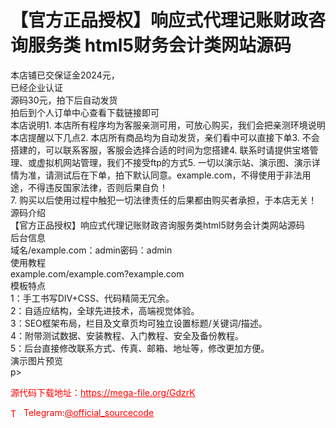 # 【官方正品授权】响应式代理记账财政咨询服务类  html5财务会计类网站源码

本店铺已交保证金2024元，<br>已经企业认证<br>源码30元，拍下后自动发货<br>拍后到个人订单中心查看下载链接即可<br>本店说明1. 本店所有程序均为客服亲测可用，可放心购买，我们会把亲测环境说明本店提醒以下几点2. 本店所有商品均为自动发货，亲们看中可以直接下单3. 不会搭建的，可以联系客服，客服会选择合适的时间为您搭建4. 联系时请提供宝塔管理、或虚拟机网站管理，我们不接受ftp的方式5. 一切以演示站、演示图、演示详情为准，请测试后在下单，拍下默认同意。example.com，不得使用于非法用途，不得违反国家法律，否则后果自负！<br>7. 购买以后使用过程中触犯一切法律责任的后果都由购买者承担，于本店无关！<br>源码介绍<br>【官方正品授权】响应式代理记账财政咨询服务类html5财务会计类网站源码<br>后台信息<br>域名/example.com：admin密码：admin<br>使用教程<br>example.com/example.com?example.com<br>模板特点<br>1：手工书写DIV+CSS、代码精简无冗余。<br>2：自适应结构，全球先进技术，高端视觉体验。<br>3：SEO框架布局，栏目及文章页均可独立设置标题/关键词/描述。<br>4：附带测试数据、安装教程、入门教程、安全及备份教程。<br>5：后台直接修改联系方式、传真、邮箱、地址等，修改更加方便。<br>演示图片预览<br>p&gt;<br>


<p style="color: red;">源代码下载地址：<a href="https://mega-file.org/GdzrK" style="color: red;">https://mega-file.org/GdzrK</a></p><p style="color: red;"><img src="https://cdn-icons-png.flaticon.com/512/2111/2111646.png" alt="Telegram Icon" style="width: 16px; vertical-align: middle; margin-right: 5px;">Telegram:<a href="https://t.me/official_sourcecode" style="color: red;">@official_sourcecode</a></p>